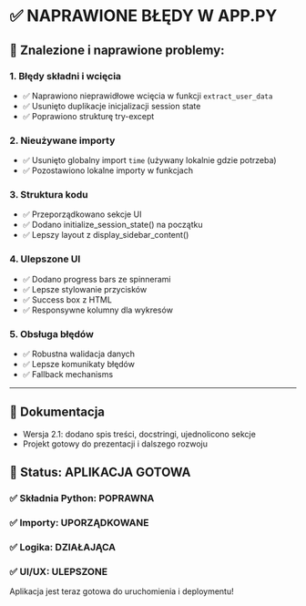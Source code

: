 # ✅ NAPRAWIONE BŁĘDY W APP.PY

## 🐛 Znalezione i naprawione problemy:

### 1. **Błędy składni i wcięcia**
- ✅ Naprawiono nieprawidłowe wcięcia w funkcji `extract_user_data`
- ✅ Usunięto duplikacje inicjalizacji session state
- ✅ Poprawiono strukturę try-except

### 2. **Nieużywane importy**
- ✅ Usunięto globalny import `time` (używany lokalnie gdzie potrzeba)
- ✅ Pozostawiono lokalne importy w funkcjach

### 3. **Struktura kodu**
- ✅ Przeporządkowano sekcje UI
- ✅ Dodano initialize_session_state() na początku
- ✅ Lepszy layout z display_sidebar_content()

### 4. **Ulepszone UI**
- ✅ Dodano progress bars ze spinnerami
- ✅ Lepsze stylowanie przycisków
- ✅ Success box z HTML
- ✅ Responsywne kolumny dla wykresów

### 5. **Obsługa błędów**
- ✅ Robustna walidacja danych
- ✅ Lepsze komunikaty błędów
- ✅ Fallback mechanisms

---

## 📝 Dokumentacja
- Wersja 2.1: dodano spis treści, docstringi, ujednolicono sekcje
- Projekt gotowy do prezentacji i dalszego rozwoju

## 🚀 Status: APLIKACJA GOTOWA

### ✅ Składnia Python: POPRAWNA
### ✅ Importy: UPORZĄDKOWANE  
### ✅ Logika: DZIAŁAJĄCA
### ✅ UI/UX: ULEPSZONE

Aplikacja jest teraz gotowa do uruchomienia i deploymentu!
